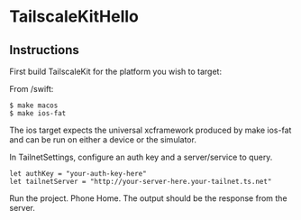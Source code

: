 # TailscaleKitHello

## Instructions

First build TailscaleKit for the platform you wish to target:

From /swift:
```
$ make macos
$ make ios-fat
```

The ios target expects the universal xcframework produced by make ios-fat and
can be run on either a device or the simulator.

In TailnetSettings, configure an auth key and a server/service to query.

```
let authKey = "your-auth-key-here"
let tailnetServer = "http://your-server-here.your-tailnet.ts.net"
```

Run the project.  Phone Home.  The output should be the response from the server.
